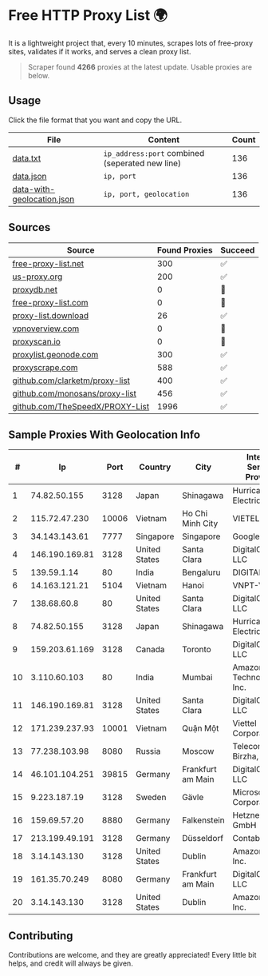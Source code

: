 
# Free HTTP Proxy List 🌍

It is a lightweight project that, every 10 minutes, scrapes lots of free-proxy sites, validates if it works, and serves a clean proxy list.


> Scraper found **4266** proxies at the latest update. Usable proxies are below.

## Usage

Click the file format that you want and copy the URL.


|File|Content|Count|
|----|-------|-----|
|[data.txt](https://raw.githubusercontent.com/themiralay/Proxy-List-World/master/data.txt)|`ip_address:port` combined (seperated new line)|136|
|[data.json](https://raw.githubusercontent.com/themiralay/Proxy-List-World/master/data.json)|`ip, port`|136|
|[data-with-geolocation.json](https://raw.githubusercontent.com/themiralay/Proxy-List-World/master/data-with-geolocation.json)|`ip, port, geolocation`|136|

## Sources

|Source|Found Proxies|Succeed|
|------|-------------|-------|
|[free-proxy-list.net](https://free-proxy-list.net)|300|✅|
|[us-proxy.org](https://www.us-proxy.org)|200|✅|
|[proxydb.net](http://proxydb.net)|0|🚫|
|[free-proxy-list.com](https://free-proxy-list.com/?page=&port=&type%5B%5D=http&type%5B%5D=https&up_time=0&search=Search)|0|🚫|
|[proxy-list.download](https://www.proxy-list.download/HTTP)|26|✅|
|[vpnoverview.com](https://vpnoverview.com/privacy/anonymous-browsing/free-proxy-servers)|0|🚫|
|[proxyscan.io](https://www.proxyscan.io)|0|🚫|
|[proxylist.geonode.com](https://proxylist.geonode.com/api/proxy-list?limit=300&page=1&sort_by=lastChecked&sort_type=desc&protocols=http,https)|300|✅|
|[proxyscrape.com](https://api.proxyscrape.com/v2/?request=displayproxies&protocol=http&timeout=10000&country=all&ssl=all&anonymity=all)|588|✅|
|[github.com/clarketm/proxy-list](https://raw.githubusercontent.com/clarketm/proxy-list/master/proxy-list-raw.txt)|400|✅|
|[github.com/monosans/proxy-list](https://raw.githubusercontent.com/monosans/proxy-list/main/proxies/http.txt)|456|✅|
|[github.com/TheSpeedX/PROXY-List](https://raw.githubusercontent.com/TheSpeedX/PROXY-List/master/http.txt)|1996|✅|


## Sample Proxies With Geolocation Info

|#|Ip|Port|Country|City|Internet Service Provider|
|-|--|----|-------|----|-------------------------|
|1|74.82.50.155|3128|Japan|Shinagawa|Hurricane Electric|
|2|115.72.47.230|10006|Vietnam|Ho Chi Minh City|VIETELmetro|
|3|34.143.143.61|7777|Singapore|Singapore|Google LLC|
|4|146.190.169.81|3128|United States|Santa Clara|DigitalOcean, LLC|
|5|139.59.1.14|80|India|Bengaluru|DIGITALOCEAN|
|6|14.163.121.21|5104|Vietnam|Hanoi|VNPT-VNNIC|
|7|138.68.60.8|80|United States|Santa Clara|DigitalOcean, LLC|
|8|74.82.50.155|3128|Japan|Shinagawa|Hurricane Electric|
|9|159.203.61.169|3128|Canada|Toronto|DigitalOcean, LLC|
|10|3.110.60.103|80|India|Mumbai|Amazon Technologies Inc.|
|11|146.190.169.81|3128|United States|Santa Clara|DigitalOcean, LLC|
|12|171.239.237.93|10001|Vietnam|Quận Một|Viettel Corporation|
|13|77.238.103.98|8080|Russia|Moscow|Telecom-Birzha, LLC|
|14|46.101.104.251|39815|Germany|Frankfurt am Main|DigitalOcean, LLC|
|15|9.223.187.19|3128|Sweden|Gävle|Microsoft Corporation|
|16|159.69.57.20|8880|Germany|Falkenstein|Hetzner Online GmbH|
|17|213.199.49.191|3128|Germany|Düsseldorf|Contabo GmbH|
|18|3.14.143.130|3128|United States|Dublin|Amazon.com, Inc.|
|19|161.35.70.249|8080|Germany|Frankfurt am Main|DigitalOcean, LLC|
|20|3.14.143.130|3128|United States|Dublin|Amazon.com, Inc.|



## Contributing

Contributions are welcome, and they are greatly appreciated! Every
little bit helps, and credit will always be given.

